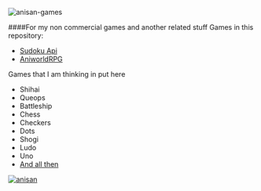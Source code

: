 
![anisan-games](https://raw.githubusercontent.com/AnisanWesley/anisan-core/master/images/logos/anisan-games.png)

####For my non commercial games and another related stuff
Games in this repository:

* [Sudoku Api](https://github.com/AnisanWesley/anisan-games/tree/master/Sudoku)
* [AniworldRPG](https://github.com/AnisanWesley/anisan-games/tree/master/AniworldRPG)

Games that I am thinking in put here

* Shihai
* Queops
* Battleship
* Chess
* Checkers
* Dots
* Shogi 
* Ludo
* Uno
* [And all then](http://pt.wikipedia.org/wiki/Anexo:Lista_de_jogos_de_tabuleiro)

[![anisan](https://raw.githubusercontent.com/AnisanWesley/anisan-core/master/images/logos/avatar48x48.jpg)](https://github.com/AnisanWesley/anisan-core)